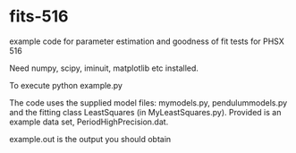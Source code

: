 # fits-516
example code for parameter estimation and goodness of fit tests for PHSX 516

Need numpy, scipy, iminuit, matplotlib etc installed.

To execute
python example.py

The code uses the supplied model files: mymodels.py, pendulummodels.py 
and the fitting class LeastSquares (in MyLeastSquares.py).
Provided is an example data set, PeriodHighPrecision.dat.

example.out is the output you should obtain
